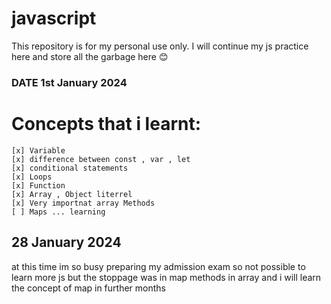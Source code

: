 # javascript

This repository is for my personal use only. I will continue my js practice here and store all the garbage here 😊

### DATE 1st January 2024

# Concepts that i learnt: 
    [x] Variable 
    [x] difference between const , var , let
    [x] conditional statements
    [x] Loops 
    [x] Function 
    [x] Array , Object literrel 
    [x] Very importnat array Methods 
    [ ] Maps ... learning

## 28 January 2024 
at this time im so busy preparing my admission exam so not possible to learn more js but the stoppage was in map methods in array and i will learn the concept of map in further months

